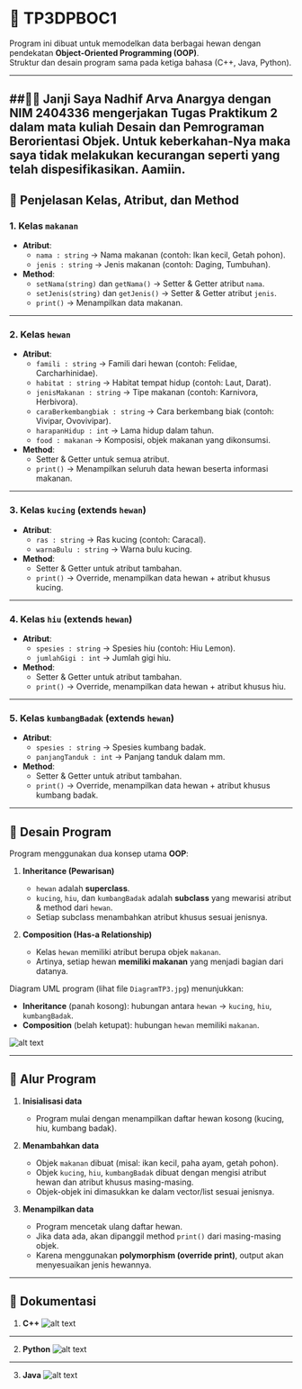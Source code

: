 # 🐾 TP3DPBOC1

Program ini dibuat untuk memodelkan data berbagai hewan dengan pendekatan **Object-Oriented Programming (OOP)**.  
Struktur dan desain program sama pada ketiga bahasa (C++, Java, Python).

---

##🤝🏻 Janji
Saya Nadhif Arva Anargya dengan NIM 2404336 mengerjakan Tugas Praktikum 2 dalam mata kuliah Desain dan Pemrograman Berorientasi Objek. Untuk keberkahan-Nya maka saya tidak melakukan kecurangan seperti yang telah dispesifikasikan. Aamiin.
---

## 📌 Penjelasan Kelas, Atribut, dan Method

### 1. **Kelas `makanan`**
- **Atribut**:
  - `nama : string` → Nama makanan (contoh: Ikan kecil, Getah pohon).
  - `jenis : string` → Jenis makanan (contoh: Daging, Tumbuhan).
- **Method**:
  - `setNama(string)` dan `getNama()` → Setter & Getter atribut `nama`.
  - `setJenis(string)` dan `getJenis()` → Setter & Getter atribut `jenis`.
  - `print()` → Menampilkan data makanan.

---

### 2. **Kelas `hewan`**
- **Atribut**:
  - `famili : string` → Famili dari hewan (contoh: Felidae, Carcharhinidae).
  - `habitat : string` → Habitat tempat hidup (contoh: Laut, Darat).
  - `jenisMakanan : string` → Tipe makanan (contoh: Karnivora, Herbivora).
  - `caraBerkembangbiak : string` → Cara berkembang biak (contoh: Vivipar, Ovovivipar).
  - `harapanHidup : int` → Lama hidup dalam tahun.
  - `food : makanan` → Komposisi, objek makanan yang dikonsumsi.
- **Method**:
  - Setter & Getter untuk semua atribut.
  - `print()` → Menampilkan seluruh data hewan beserta informasi makanan.

---

### 3. **Kelas `kucing` (extends `hewan`)**
- **Atribut**:
  - `ras : string` → Ras kucing (contoh: Caracal).
  - `warnaBulu : string` → Warna bulu kucing.
- **Method**:
  - Setter & Getter untuk atribut tambahan.
  - `print()` → Override, menampilkan data hewan + atribut khusus kucing.

---

### 4. **Kelas `hiu` (extends `hewan`)**
- **Atribut**:
  - `spesies : string` → Spesies hiu (contoh: Hiu Lemon).
  - `jumlahGigi : int` → Jumlah gigi hiu.
- **Method**:
  - Setter & Getter untuk atribut tambahan.
  - `print()` → Override, menampilkan data hewan + atribut khusus hiu.

---

### 5. **Kelas `kumbangBadak` (extends `hewan`)**
- **Atribut**:
  - `spesies : string` → Spesies kumbang badak.
  - `panjangTanduk : int` → Panjang tanduk dalam mm.
- **Method**:
  - Setter & Getter untuk atribut tambahan.
  - `print()` → Override, menampilkan data hewan + atribut khusus kumbang badak.

---

## 🔑 Desain Program

Program menggunakan dua konsep utama **OOP**:

1. **Inheritance (Pewarisan)**
   - `hewan` adalah **superclass**.
   - `kucing`, `hiu`, dan `kumbangBadak` adalah **subclass** yang mewarisi atribut & method dari `hewan`.
   - Setiap subclass menambahkan atribut khusus sesuai jenisnya.

2. **Composition (Has-a Relationship)**
   - Kelas `hewan` memiliki atribut berupa objek `makanan`.
   - Artinya, setiap hewan **memiliki makanan** yang menjadi bagian dari datanya.

Diagram UML program (lihat file `DiagramTP3.jpg`) menunjukkan:
- **Inheritance** (panah kosong): hubungan antara `hewan` → `kucing`, `hiu`, `kumbangBadak`.
- **Composition** (belah ketupat): hubungan `hewan` memiliki `makanan`.

![alt text](https://github.com/MamangPermen/TP3DPBO2425C1/blob/main/Dokumentasi/DiagramTP3.jpg)

---

## 📖 Alur Program

1. **Inisialisasi data**  
   - Program mulai dengan menampilkan daftar hewan kosong (kucing, hiu, kumbang badak).

2. **Menambahkan data**  
   - Objek `makanan` dibuat (misal: ikan kecil, paha ayam, getah pohon).
   - Objek `kucing`, `hiu`, `kumbangBadak` dibuat dengan mengisi atribut hewan dan atribut khusus masing-masing.
   - Objek-objek ini dimasukkan ke dalam vector/list sesuai jenisnya.

3. **Menampilkan data**  
   - Program mencetak ulang daftar hewan.
   - Jika data ada, akan dipanggil method `print()` dari masing-masing objek.
   - Karena menggunakan **polymorphism (override print)**, output akan menyesuaikan jenis hewannya.

---

## 📸 Dokumentasi
1. **C++**
![alt text](https://github.com/MamangPermen/TP3DPBO2425C1/blob/main/Dokumentasi/cpp.jpg)

---

2. **Python**
![alt text](https://github.com/MamangPermen/TP3DPBO2425C1/blob/main/Dokumentasi/py.jpg)

---

3. **Java**
![alt text](https://github.com/MamangPermen/TP3DPBO2425C1/blob/main/Dokumentasi/java.jpg)
